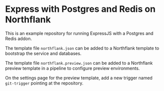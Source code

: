 # Express with Postgres and Redis on Northflank

This is an example repository for running ExpressJS with a Postgres and Redis addon.

The template file `northflank.json` can be added to a Northflank template to bootstrap the service and databases.

The template file `northflank.preview.json` can be added to a Northflank preview template in a pipeline to configure preview environments.

On the settings page for the preview template, add a new trigger named `git-trigger` pointing at the repository.
